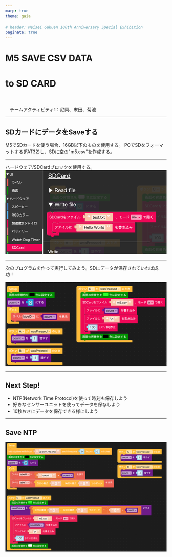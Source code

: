 ```yaml
---
marp: true
theme: gaia

# header: Meisei Gakuen 100th Anniversary Special Exhibition
paginate: true
---
```

<!-- _class: lead -->
# M5 SAVE CSV DATA
# to SD CARD　

<br><br>　チームアクティビティ1：尼岡、末田、菊池

---
## SDカードにデータをSaveする
M5でSDカードを使う場合、16GB以下のものを使用する。
PCでSDをフォーマットする(FAT32)し、SDに空の"m5.csv"を作成する。

---

ハードウェア/SDCardブロックを使用する。
<img src="img/ss_img 2025-04-06 3.00.48.png" width="1000">

---
次のプログラムを作って実行してみよう。SDにデータが保存されていれば成功！

<img src="img/ss_img 2025-04-06 2.59.33.png" width="1000">

---
<!-- _class: lead -->
## Next Step!

- NTP(Network Time Protocol)を使って時刻も保存しよう
- 好きなセンサーユニットを使ってデータを保存しよう
- 10秒おきにデータを保存できる様にしよう


---
## Save NTP 
<img src="img/ss_img 2025-04-06 14.40.34.png" width="800">

